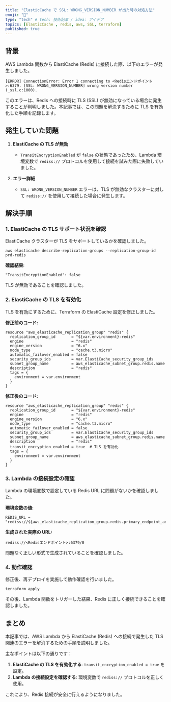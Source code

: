 ```yaml
---
title: "ElasticCache で SSL: WRONG_VERSION_NUMBER が出た時の対処方法"
emoji: "🌰"
type: "tech" # tech: 技術記事 / idea: アイデア
topics: [ElasticCache , redis, aws, SSL, terraform]
published: true
---
```


## 背景
AWS Lambda 関数から ElastiCache (Redis) に接続した際、以下のエラーが発生しました。

```
[ERROR] ConnectionError: Error 1 connecting to <Redisエンドポイント>:6379. [SSL: WRONG_VERSION_NUMBER] wrong version number (_ssl.c:1000).
```

このエラーは、Redis への接続時に TLS (SSL) が無効になっている場合に発生することが判明しました。本記事では、この問題を解決するために TLS を有効化した手順を記録します。

## 発生していた問題
1. **ElastiCache の TLS が無効**
   - `TransitEncryptionEnabled` が `false` の状態であったため、Lambda 環境変数で `rediss://` プロトコルを使用して接続を試みた際に失敗していました。

2. **エラー詳細**
   - `SSL: WRONG_VERSION_NUMBER` エラーは、TLS が無効なクラスターに対して `rediss://` を使用して接続した場合に発生します。

## 解決手順

### 1. ElastiCache の TLS サポート状況を確認
ElastiCache クラスターが TLS をサポートしているかを確認しました。

```
aws elasticache describe-replication-groups --replication-group-id prd-redis
```

**確認結果**:
```
"TransitEncryptionEnabled": false
```
TLS が無効であることを確認しました。

### 2. ElastiCache の TLS を有効化
TLS を有効にするために、Terraform の ElastiCache 設定を修正しました。

**修正前のコード:**
```
resource "aws_elasticache_replication_group" "redis" {
  replication_group_id       = "${var.environment}-redis"
  engine                     = "redis"
  engine_version             = "6.x"
  node_type                  = "cache.t3.micro"
  automatic_failover_enabled = false
  security_group_ids         = var.ElastiCache_security_group_ids
  subnet_group_name          = aws_elasticache_subnet_group.redis.name
  description                = "redis"
  tags = {
    environment = var.environment
  }
}
```

**修正後のコード:**
```
resource "aws_elasticache_replication_group" "redis" {
  replication_group_id       = "${var.environment}-redis"
  engine                     = "redis"
  engine_version             = "6.x"
  node_type                  = "cache.t3.micro"
  automatic_failover_enabled = false
  security_group_ids         = var.ElastiCache_security_group_ids
  subnet_group_name          = aws_elasticache_subnet_group.redis.name
  description                = "redis"
  transit_encryption_enabled = true  # TLS を有効化
  tags = {
    environment = var.environment
  }
}
```

### 3. Lambda の接続設定の確認
Lambda の環境変数で設定している Redis URL に問題がないかを確認しました。

**環境変数の値:**
```
REDIS_URL = "rediss://${aws_elasticache_replication_group.redis.primary_endpoint_address}:6379/0"
```

**生成された実際の URL:**
```
rediss://<Redisエンドポイント>:6379/0
```

問題なく正しい形式で生成されていることを確認しました。

### 4. 動作確認
修正後、再デプロイを実施して動作確認を行いました。

```
terraform apply
```

その後、Lambda 関数をトリガーした結果、Redis に正しく接続できることを確認しました。

## まとめ
本記事では、AWS Lambda から ElastiCache (Redis) への接続で発生した TLS 関連のエラーを解消するための手順を説明しました。

主なポイントは以下の通りです：
1. **ElastiCache の TLS を有効化する**: `transit_encryption_enabled = true` を設定。
2. **Lambda の接続設定を確認する**: 環境変数で `rediss://` プロトコルを正しく使用。

これにより、Redis 接続が安全に行えるようになりました。
